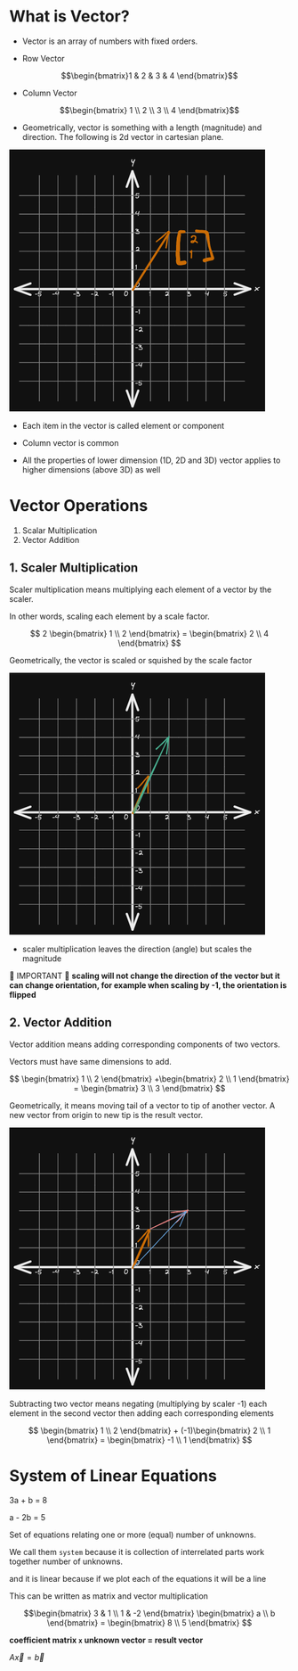 # What is Vector?

* Vector is an array of numbers with fixed orders.

* Row Vector 

$$\begin{bmatrix}1 & 2 & 3 & 4 \end{bmatrix}$$

* Column Vector 

$$\begin{bmatrix} 1 \\
2 \\
3 \\
4 \end{bmatrix}$$

* Geometrically, vector is something with a length (magnitude) and direction. The following is 2d vector in cartesian plane.

![Vector in Cartesian Plane](./img/001.vector.excalidraw.png)

* Each item in the vector is called element or component

* Column vector is common

* All the properties of lower dimension (1D, 2D and 3D) vector applies to higher dimensions (above 3D) as well

# Vector Operations

1. Scalar Multiplication
2. Vector Addition

## 1. Scaler Multiplication

Scaler multiplication means multiplying each element of a vector by the scaler. 

In other words, scaling each element by a scale factor.

$$
2 \begin{bmatrix} 1 \\ 
2 \end{bmatrix} = \begin{bmatrix} 2 \\ 
4 \end{bmatrix}
$$

Geometrically, the vector is scaled or squished by the scale factor

![image Vector scaling](./img/002.vector-scaling.excalidraw.png)

* scaler multiplication leaves the direction (angle) but scales the magnitude

🔴 IMPORTANT 🔴 **scaling will not change the direction of the vector but it can change orientation, for example when scaling by -1, the orientation is flipped** 

## 2. Vector Addition

Vector addition means adding corresponding components of two vectors.

Vectors must have same dimensions to add.

$$
\begin{bmatrix} 1 \\ 
2 \end{bmatrix} +\begin{bmatrix} 2 \\ 
1 \end{bmatrix} = \begin{bmatrix} 3 \\ 
3 \end{bmatrix}
$$

Geometrically, it means moving tail of a vector to tip of another vector. A new vector from origin to new tip is the result vector.

![image Vector addition](./img/002.vector-addition.excalidraw.png)

Subtracting two vector means negating (multiplying by scaler -1) each element in the second vector then adding each corresponding elements

$$
\begin{bmatrix} 1 \\ 
2 \end{bmatrix} + (-1)\begin{bmatrix} 2 \\ 
1 \end{bmatrix} = \begin{bmatrix} -1 \\ 
1 \end{bmatrix}
$$

# System of Linear Equations

3a + b = 8

a - 2b = 5

Set of equations relating one or more (equal) number of unknowns.

We call them `system` because it is collection of interrelated parts work together number of unknowns.

and it is linear because if we plot each of the equations it will be a line 

This can be written as matrix and vector multiplication

$$\begin{bmatrix} 3 & 1 \\
1 & -2 \end{bmatrix} \begin{bmatrix} a \\
b \end{bmatrix} = \begin{bmatrix} 8 \\
5 \end{bmatrix}
$$

**coefficient matrix `x` unknown vector = result vector**

$A\vec{x} = \vec{b}$